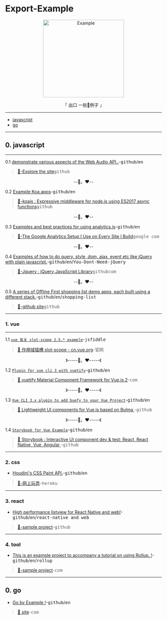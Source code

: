 # Export-Example


<p align="center"><a href="https://github.com/chinanf-boy/Export-Example" target="_blank" rel="noopener noreferrer">
<img width="260" height="250px" alt="Example" src="https://upload.wikimedia.org/wikipedia/commons/thumb/8/84/Example.svg/512px-Example.svg.png"/></a></p>

<p align="center"> 「 出口 一些🌰例子 」</p>

---

- [javascript](#javascript)
- [go](#go)

---

## 0. javascript

---

0.1 [ demonstrate various aspects of the Web Audio API..](https://github.com/lonekorean/hello-houdini)-<kbd>github</kbd>/<kbd>en</kbd>

> [🔗-Explore the site](http://kylestetz.github.io/Web-Audio-Basics/)<kbd>github</kbd>

<p align="center">--🧡。❤️--</p>

0.2 [ Example Koa apps](https://github.com/koajs/examples)-<kbd>github</kbd>/<kbd>en</kbd>

> [🔗-koajs : Expressive middleware for node.js using ES2017 async functions](http://kylestetz.github.io/Web-Audio-Basics/)<kbd>github</kbd>

<p align="center">--🧡。❤️--</p>

0.3 [ Examples and best practices for using analytics.js](https://github.com/philipwalton/analyticsjs-boilerplate)-<kbd>github</kbd>/<kbd>en</kbd>

> [🔗-The Google Analytics Setup I Use on Every Site I Build](https://philipwalton.com/articles/the-google-analytics-setup-i-use-on-every-site-i-build/)<kbd>google </kbd><kbd>com</kbd>

<p align="center">--🧡。❤️--</p>

0.4 [ Examples of how to do query, style, dom, ajax, event etc like jQuery with plain javascript.](https://github.com/nefe/You-Dont-Need-jQuery)-<kbd>github</kbd>/<kbd>en</kbd>/<kbd>You-Dont-Need-jQuery</kbd>

> [🔗-Jquery : jQuery JavaScript Library](https://github.com/jquery/jquery)<kbd>github</kbd><kbd>com</kbd>

<p align="center">--🧡。❤️--</p>

0.5 [ A series of Offline First shopping list demo apps, each built using a different stack.](https://github.com/ibm-watson-data-lab/shopping-list)-<kbd>github</kbd>/<kbd>en</kbd>/<kbd>shopping-list</kbd>

> [🔗-github site](https://ibm-watson-data-lab.github.io/shopping-list/)<kbd>github</kbd>

---

### 1. vue

---

1.1 [`vue 有关 slot-scope 2.5.* example`](https://jsfiddle.net/yobrave1995/v41vbz7r/)-<kbd>jsfiddle</kbd>

> [🔗 作用域插槽 slot-scope - cn.vue.org](https://cn.vuejs.org/v2/api/#slot-scope)-<kbd>官网</kbd>

<p align="center">》-----🧡。❤️-----《</p>

1.2 [`Plugin for vue cli 3 with vuetify`](https://github.com/vuetifyjs/vue-cli-plugin-vuetify)-<kbd>github</kbd>/<kbd>en</kbd>

> [🔗 vuetify Material Component Framework for Vue.js 2](https://vuetifyjs.com/)-<kbd>com</kbd>

<p align="center">》-----🧡。❤️-----《</p>

1.3 [`Vue CLI 3.x plugin to add buefy to your Vue Project`](https://github.com/buefy/vue-cli-plugin-buefy)-<kbd>github</kbd>/<kbd>en</kbd>

> [🔗 Lightweight UI components for Vue.js based on Bulma ](https://buefy.github.io/)-<kbd>github</kbd>

<p align="center">》-----🧡。❤️-----《</p>

1.4 [`Storybook for Vue Example`](https://github.com/shilman/storybook-vue-example)-<kbd>github</kbd>/<kbd>en</kbd>

> [🔗 Storybook : Interactive UI component dev & test: React, React Native, Vue, Angular ](https://github.com/storybooks/storybook)-<kbd>github</kbd>


---

### 2. css

- [Houdini's CSS Paint API.](https://github.com/lonekorean/hello-houdini)-<kbd>github</kbd>/<kbd>en</kbd>

> [🔗-网上玩弄](https://hello-houdini.herokuapp.com/)-<kbd>heroku</kbd>

---

### 3. react

- [High performance listview for React Native and web!](https://github.com/Flipkart/recyclerlistview#demo)-<kbd>github</kbd>/<kbd>en</kbd>/<kbd>react-native and web</kbd>

> [🔗-sample project](https://github.com/naqvitalha/travelMate)-<kbd>github</kbd>

---

### 4. tool

- [This is an example project to accompany a tutorial on using Rollup. !](https://github.com/jlengstorf/learn-rollupo)-<kbd>github</kbd>/<kbd>en</kbd>/<kbd>rollup</kbd>

> [🔗-sample project](https://code.lengstorf.com/learn-rollup-js/)-<kbd>com</kbd>

---

## 0. go

- [Go by Example !](https://github.com/mmcgrana/gobyexample)-<kbd>github</kbd>/<kbd>en</kbd>

> [🔗 site](https://gobyexample.com)-<kbd>com</kbd>

